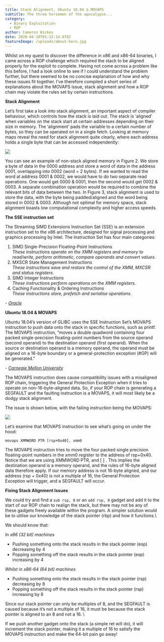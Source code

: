 ```yaml
---
title: Stack Alignment, Ubuntu 18.04 & MOVAPS
subtitle: The three horsemen of the apocalypse...
category:
  - Binary Exploitation
  - ROP
author: Cameron Wickes
date: 2020-04-10T01:32:14.878Z
featureImage: /uploads/about-hero.jpg
---
```

Whilst on my quest to discover the difference in x86 and x86-64 binaries, I came across a ROP challenge which required the stack to be aligned properly for the exploit to complete. Having not come across a problem like this before, I had a look online to see if I could understand the problem further, but there seemed to be no concise explanation of how and why these issues fit together.  I’ve therefore compiled a short series of explanations about the MOVAPS issue, stack alignment and how a ROP chain may violate the rules set by certain instructions. 

**Stack Alignment** 

Let’s first take a look into stack alignment, an important aspect of compiler behaviour, which controls how the stack is laid out. The stack is ‘aligned’ when variables on the stack start at certain addresses depending on their size in memory. The ‘alignment’ pads the variable to a certain number of bytes, so they can be operated on in a single fetch. Looking at memory maps reveal the need for stack alignment quite clearly, where each address holds a single byte that can be accessed independently: 

![](/uploads/stackalignment.jpg)

You can see an example of non-stack aligned memory in Figure 2. We store a byte of data in the 0000 address and store a word of data in the address 0001, overlapping into 0002 (word = 2 bytes).  If we wanted to read the word at address 0001 & 0002, we would have to do two separate read operations. One would get 0000 & 0001, then the second would get 0002 & 0003. A separate combination operation would be required to combine the relevant bits of data between the two. In Figure 3, stack alignment is used to store the data, with the byte being padded/aligned and the word being stored in 0002 & 0003. Although not optimal for memory space, stack alignment boasts low computational complexity and higher access speeds.

**The SSE instruction set** 

The Streaming SIMD Extensions Instruction Set (SSE) is an extension instruction set to the x86 architecture, designed for signal processing and graphics processing by Intel.  The Instruction Set has four main categories:

1. SIMD Single-Precision Floating-Point Instructions \
   *These instructions operate on the XMM registers and memory to read/write, perform arithmetic, compare operands and convert values.*
2. MXSCR State Management Instructions \
   *These instructions save and restore the control of the XMM, MXCSR and status registers.*
3. SIMD Integer Instructions \
   *These instructions perform operations on the XMM registers.*
4. Caching Functionality & Ordering Instructions \
   *These instructions store, prefetch and serialise operations.*

\- *[Oracle](https://docs.oracle.com/cd/E26502_01/html/E28388/eojde.html)*

**Ubuntu 18.04 & MOVAPS**

Ubuntu 18.04’s version of GLIBC uses the SSE Instruction Set’s MOVAPS instruction to push data onto the stack in specific functions, such as printf.  The MOVAPS instruction, “moves a double quadword containing four packed single-precision floating-point numbers from the source operand (second operand) to the destination operand (first operand). When the source or destination operand is a memory operand, the operand must be aligned on a 16-byte boundary or a general-protection exception (#GP) will be generated.”

\- *[Carnegie Mellon University](http://qcd.phys.cmu.edu/QCDcluster/intel/vtune/reference/vc181.htm)*

The MOVAPS instruction does cause compatibility issues with a misaligned ROP chain, triggering the General Protection Exception when it tries to operate on non-16-byte-aligned data. So, if your ROP chain is generating a SEGFAULT and the faulting instruction is a MOVAPS, it will most likely be a dodgy stack alignment. 

The issue is shown below, with the failing instruction being the MOVAPS:

![](/uploads/movaps.jpg)

Let’s examine that MOVAPS instruction to see what’s going on under the hood: 

`movaps XMMWORD PTR [rsp+0x40], xmm0`

The MOVAPS instruction tries to move the four packed single precision floating-point numbers in the xmm0 register to the address of rsp+0x40.  Notice that we are using XMMWORD PTR, and \[ ] . This implies the destination operand is a memory operand, and the rules of 16-byte aligned data therefore apply. If our memory address is not 16-byte aligned, and our address (rsp + 0x40) is not a multiple of 16, the General Protection Exception will trigger, and a SEGFAULT will occur.

**Fixing Stack Alignment Issues** 

We could try and find a `sub rsp, 8` or an `add rsp, 8` gadget and add it to the start of our ROP chain to realign the stack, but there may not be any of these gadgets freely available within the program. A simpler solution would be to utilise our knowledge of the stack pointer (rbp) and how it functions.\

We should know that: 

*In x86 (32 bit) machines*

* Pushing something onto the stack results in the stack pointer (esp) decreasing by 4
* Popping something off the stack results in the stack pointer (esp) increasing by 4

*Whilst in x86-64 (64 bit) machines*

* Pushing something onto the stack results in the stack pointer (rsp) decreasing by 8
* Popping something off the stack results in the stack pointer (rsp) increasing by 8

Since our stack pointer can only be multiples of 8, and the SEGFAULT is caused because it’s not a multiple of 16, it must be because the stack pointer is aligned to an 8 and not a 16. \

If we push another gadget onto the stack (a simple ret will do), it will increment the stack pointer, making it a multiple of 16 to satisfy the MOVAPS instruction and make the 64-bit pain go away!